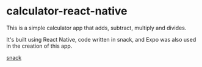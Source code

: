 # calculator-react-native

This is a simple calculator app that adds, subtract, multiply and divides.

It's built using React Native, code written in snack, and Expo was also used in the creation of this app.

[snack]('https://snack.expo.dev/@jeffreysmithdev/github.com-jeffrey-s-smith-401d50-lab41')